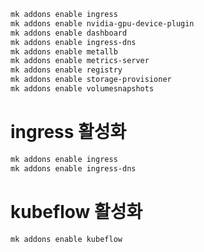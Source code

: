 ```bash
mk addons enable ingress
mk addons enable nvidia-gpu-device-plugin
mk addons enable dashboard
mk addons enable ingress-dns
mk addons enable metallb
mk addons enable metrics-server
mk addons enable registry
mk addons enable storage-provisioner
mk addons enable volumesnapshots
```

# ingress 활성화
```bash
mk addons enable ingress
mk addons enable ingress-dns
```

# kubeflow 활성화
```bash
mk addons enable kubeflow
```